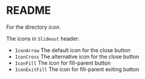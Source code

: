 # README

For the directory _icon_.

The icons in `Slideout` header:

- `IconArrow` The default icon for the close button
- `IconCross` The alternative icon for the close button
- `IconFill` The icon for fill-parent button
- `IconExitFill` The icon for fill-parent exiting button
